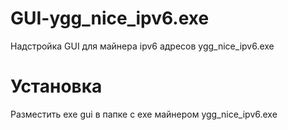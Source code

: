 # GUI-ygg_nice_ipv6.exe
Надстройка GUI для майнера ipv6 адресов ygg_nice_ipv6.exe
# Установка 
Разместить exe gui в папке с exe майнером ygg_nice_ipv6.exe
